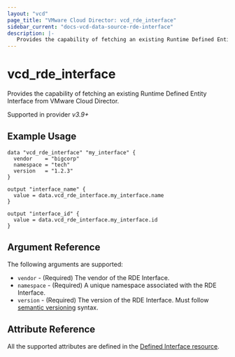 ```yaml
---
layout: "vcd"
page_title: "VMware Cloud Director: vcd_rde_interface"
sidebar_current: "docs-vcd-data-source-rde-interface"
description: |-
   Provides the capability of fetching an existing Runtime Defined Entity Interface from VMware Cloud Director.
---
```


# vcd\_rde\_interface

Provides the capability of fetching an existing Runtime Defined Entity Interface from VMware Cloud Director.

Supported in provider *v3.9+*

## Example Usage

```hcl
data "vcd_rde_interface" "my_interface" {
  vendor    = "bigcorp"
  namespace = "tech"
  version   = "1.2.3"
}

output "interface_name" {
  value = data.vcd_rde_interface.my_interface.name
}

output "interface_id" {
  value = data.vcd_rde_interface.my_interface.id
}
```

## Argument Reference

The following arguments are supported:

* `vendor` - (Required) The vendor of the RDE Interface.
* `namespace` - (Required) A unique namespace associated with the RDE Interface.
* `version` - (Required) The version of the RDE Interface. Must follow [semantic versioning](https://semver.org/) syntax.

## Attribute Reference

All the supported attributes are defined in the
[Defined Interface resource](/providers/vmware/vcd/latest/docs/resources/rde_interface#argument-reference).
